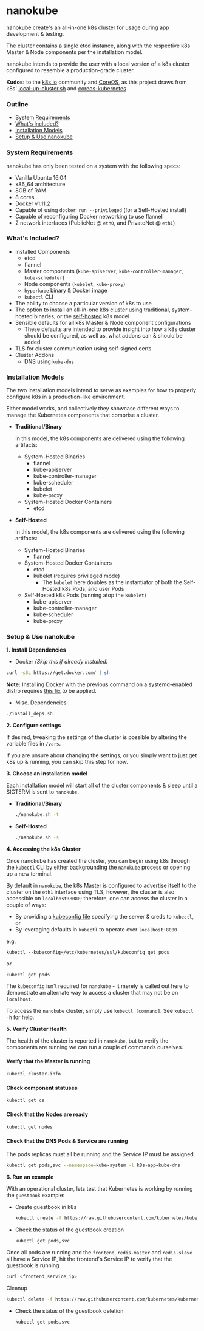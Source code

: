 # nanokube

nanokube create's an all-in-one k8s cluster for usage during app development & testing.

The cluster contains a single etcd instance, along with the respective k8s Master & Node components per the installation model.

nanokube intends to provide the user with a local version of a k8s cluster
configured to resemble a production-grade cluster.

**Kudos:** to the [k8s.io](http://k8s.io) community and [CoreOS](http://coreos.com), as this
project draws from k8s' [local-up-cluster.sh](https://github.com/kubernetes/kubernetes/blob/master/hack/local-up-cluster.sh) and [coreos-kubernetes](https://github.com/coreos/coreos-kubernetes)

### Outline

* [System Requirements](#system-requirements)
* [What's Included?](#whats-included)
* [Installation Models](#installation-models)
* [Setup & Use nanokube](#setup--use-nanokube)

### System Requirements

nanokube has only been tested on a system with the following specs:

* Vanilla Ubuntu 16.04
* x86_64 architecture
* 8GB of RAM
* 8 cores
* Docker v1.11.2
* Capable of using `docker run --privileged` (for a Self-Hosted install)
* Capable of reconfiguring Docker networking to use flannel
* 2 network interfaces (PublicNet @ `eth0`, and PrivateNet @ `eth1`)

### What's Included?

* Installed Components
  * etcd
  * flannel
  * Master components (`kube-apiserver`, `kube-controller-manager`, `kube-scheduler`)
  * Node components (`kubelet`, `kube-proxy`)
  * `hyperkube` binary & Docker image
  * `kubectl` CLI
* The ability to choose a particular version of k8s to use
* The option to install an all-in-one k8s cluster using traditional, system-hosted binaries, or the [self-hosted](https://github.com/kubernetes/kubernetes/issues/246#issuecomment-64533959) k8s model
* Sensible defaults for all k8s Master & Node component configurations
  * These defaults are intended to provide insight into how a k8s cluster should be configured, as well as,
  what addons can & should be added
* TLS for cluster communication using self-signed certs
* Cluster Addons
  * DNS using `kube-dns`

### Installation Models

The two installation models intend to serve as examples for how to
properly configure k8s in a production-like environment.

Either model works, and collectively they showcase different ways to manage the
Kubernetes components that comprise a cluster.

* **Traditional/Binary**

  In this model, the k8s components are delivered using the following artifacts:
  
  * System-Hosted Binaries
      * flannel
      * kube-apiserver
      * kube-controller-manager
      * kube-scheduler
      * kubelet
      * kube-proxy
  * System-Hosted Docker Containers
      * etcd
* **Self-Hosted**

  In this model, the k8s components are delivered using the following artifacts:
  
  * System-Hosted Binaries
      * flannel
  * System-Hosted Docker Containers
      * etcd
      * kubelet (requires privileged mode)
        * The `kubelet` here doubles as the instantiator of both the Self-Hosted
  k8s Pods, and user Pods
  * Self-Hosted k8s Pods (running atop the `kubelet`)
      * kube-apiserver
      * kube-controller-manager
      * kube-scheduler
      * kube-proxy

### Setup & Use nanokube

**1. Install Dependencies**

  * Docker *(Skip this if already installed)*

  ```bash
  curl -sSL https://get.docker.com/ | sh
  ```

  **Note:** Installing Docker with the previous command on a systemd-enabled distro
  requires [this fix](https://github.com/kubernetes/kubernetes-anywhere/blob/master/FIXES.md) to be applied.
  * Misc. Dependencies
  
   ```bash
   ./install_deps.sh
   ```

**2. Configure settings**

  If desired, tweaking the settings of the cluster is possible by altering the variable files in `/vars`.

  If you are unsure about changing the settings, or you simply want to just get k8s up & running, you can skip this step for now.

**3. Choose an installation model**

  Each installation model will start all of the cluster components & sleep until a SIGTERM is sent to `nanokube`.

  * **Traditional/Binary**

    ```bash
    ./nanokube.sh -t
    ```
  * **Self-Hosted**

    ```bash
    ./nanokube.sh -s
    ```

**4. Accessing the k8s Cluster**

Once nanokube has created the cluster, you can begin using k8s through the `kubectl` CLI by either backgrounding the `nanokube` process or opening up a new terminal.

By default in `nanokube`, the k8s Master is configured to advertise itself to the cluster on the `eth1` interface using TLS, however, the
cluster is also accessible on `localhost:8080`; therefore, one can access the cluster in a couple of ways:

* By providing a [kubeconfig file](http://kubernetes.io/docs/user-guide/kubeconfig-file/) specifying the server & creds to `kubectl`, or
* By leveraging defaults in `kubectl` to operate over `localhost:8080`

e.g.

  `kubectl --kubeconfig=/etc/kubernetes/ssl/kubeconfig get pods`

  or

  `kubectl get pods`
  
  The `kubeconfig` isn't required for `nanokube` - it merely is called out here
  to demonstrate an alternate way to access a cluster that may not be on
  `localhost`.

  To access the `nanokube` cluster, simply use `kubectl [command]`. See `kubectl -h` for help.

**5. Verify Cluster Health**

The health of the cluster is reported in `nanokube`, but to verify the components are running we can run a couple of commands ourselves.

#### Verify that the Master is running
```bash
kubectl cluster-info
```

#### Check component statuses

```bash
kubectl get cs
```

#### Check that the Nodes are ready
```bash
kubectl get nodes
```

#### Check that the DNS Pods & Service are running

The pods replicas must all be running and the Service IP must be
assigned.

```bash
kubectl get pods,svc --namespace=kube-system -l k8s-app=kube-dns
```

**6. Run an example**

With an operational cluster, lets test that Kubernetes is working by running the `guestbook` example:

* Create guestbook in k8s

  ```bash
  kubectl create -f https://raw.githubusercontent.com/kubernetes/kubernetes/master/examples/guestbook/all-in-one/guestbook-all-in-one.yaml
  ```
* Check the status of the guestbook creation

  ```bash
  kubectl get pods,svc
  ```

Once all pods are running and the `frontend`, `redis-master` and `redis-slave` all have a Service IP, hit the frontend's Service IP to verify that the guestbook is running

  ```bash
  curl <frontend_service_ip>
  ```

Cleanup

  ```bash
  kubectl delete -f https://raw.githubusercontent.com/kubernetes/kubernetes/master/examples/guestbook/all-in-one/guestbook-all-in-one.yaml
  ```

* Check the status of the guestbook deletion

  ```bash
  kubectl get pods,svc
  ```
